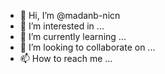 - 👋 Hi, I’m @madanb-nicn
- 👀 I’m interested in ...
- 🌱 I’m currently learning ...
- 💞️ I’m looking to collaborate on ...
- 📫 How to reach me ...

<!---
madanb-nicn/madanb-nicn is a ✨ special ✨ repository because its `README.md` (this file) appears on your GitHub profile.
You can click the Preview link to take a look at your changes.
--->

